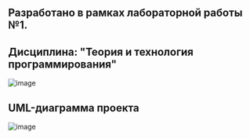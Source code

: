 ## Разработано в рамках лабораторной работы №1.
## Дисциплина: "Теория и технология программирования"
![image](https://github.com/user-attachments/assets/13e305d3-0728-4cc2-9e22-d3c977f4dfa7)

## UML-диаграмма проекта
![image](https://github.com/user-attachments/assets/0294d70e-58d2-4077-a150-81e73c075427)

